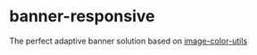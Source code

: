 # banner-responsive
The perfect adaptive banner solution based on [image-color-utils](https://github.com/AwesomeDevin/ImageColorUtils)
